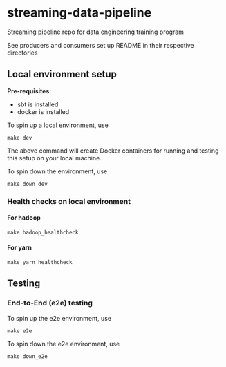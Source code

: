 # streaming-data-pipeline
Streaming pipeline repo for data engineering training program

See producers and consumers set up README in their respective directories

## Local environment setup

**Pre-requisites:**
- sbt is installed
- docker is installed

To spin up a local environment, use
```shell
make dev
```

The above command will create Docker containers for running and testing this setup on your local machine.

To spin down the environment, use
```shell
make down_dev
```

### Health checks on local environment

#### For hadoop
```shell
make hadoop_healthcheck
```

#### For yarn
```shell
make yarn_healthcheck
```

## Testing

### End-to-End (e2e) testing

To spin up the e2e environment, use
```shell
make e2e
```

To spin down the e2e environment, use
```shell
make down_e2e
```
